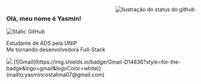 <img align='right' src="https://github-readme-stats.vercel.app/api?username=mincostta&show_icons=true&title_color=783c00&text_color=af552e&icon_color=783c00&bg_color=f8efd4&cache_seconds=2300&hide=stars&locale=pt-br&rank_icon=github" alt="ilustração do status do github">

### Olá, meu nome é Yasmin!

<img src="https://img.shields.io/static/v1?label=Overview&message=YASMIN COSTA&color=f8efd4&style=for-the-badge&logo=GitHub" alt="Static GitHub">

<p>Estudante de ADS pela UNIP<br/>Me tornando desenvolvedora Full-Stack</p>
<p align="left">
  <a href="https://www.linkedin.com/in/yasmin-costa-041aa52a3/"><img src="https://img.shields.io/badge/LinkedIn-0077B5?style=for-the-badge&logo=linkedin&logoColor=white"></a>
 [![Gmail](https://img.shields.io/badge/Gmail-D14836?style=for-the-badge&logo=gmail&logoColor=white)](mailto:yasmincostalima07@gmail.com)
</p>
